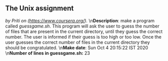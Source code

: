 ## The Unix assignment
*by Priti on (https://www.coursera.org/).*
\n**Description**: make a program called *guessgame.sh*. This program will ask the user to guess the number of files that are present in the current directory, until they guess the correct number. The user is informed if their guess is too high or too low. Once the user guesses the correct number of files in the current directory they should be congratulated.
\n**Make date**: Sun Oct  4 20:15:22 IST 2020
\n**Number of lines in guessgame.sh:** 23
